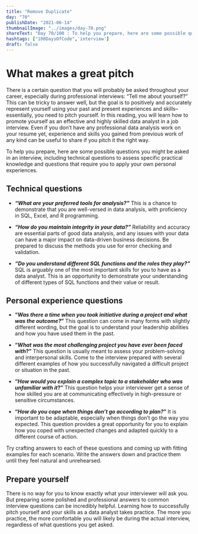 ```yaml
---
title: "Remove Duplicate"
day: "70"
publishDate: "2021-06-14"
thumbnailImage: "../images/day-70.png"
shareText: "Day 70/100 : To help you prepare, here are some possible questions you might be asked in an interview, including technical questions to assess specific practical knowledge and questions that require you to apply your own personal experiences. "
hashtags: ["100DaysOfCode",'interview']
draft: false
---
```


# What makes a great pitch



There is a certain question that you will probably be asked throughout your career, especially during professional interviews: “Tell me about yourself?” This can be tricky to answer well, but the goal is to positively and accurately represent yourself using your past and present experiences and skills–essentially, you need to pitch yourself. In this reading, you will learn how to promote yourself as an effective and highly skilled data analyst in a job interview. Even if you don’t have any professional data analysis work on your resume yet, experience and skills you gained from previous work of any kind can be useful to share if you pitch it the right way. 

To help you prepare, here are some possible questions you might be asked in an interview, including technical questions to assess specific practical knowledge and questions that require you to apply your own personal experiences.

## Technical questions

- ***“What are your preferred tools for analysis?”***  This is a chance to demonstrate that you are well-versed in data analysis, with proficiency in SQL, Excel, and R programming.

- ***“How do you maintain integrity in your data?”***  Reliability and accuracy are essential parts of good data analysis, and any issues with your data can have a major impact on data-driven business decisions. Be prepared to discuss the methods you use for error checking and validation.

- ***“Do you understand different SQL functions and the roles they play?”***  SQL is arguably one of the most important skills for you to have as a data analyst. This is an opportunity to demonstrate your understanding of different types of SQL functions and their value or result.

## Personal experience questions

- **“*Was there a time when you took initiative during a project and what was the outcome?*”** This question can come in many forms with slightly different wording, but the goal is to understand your leadership abilities and how you have used them in the past. 

- **“*What was the most challenging project you have ever been faced with*?”** This question is usually meant to assess your problem-solving and interpersonal skills. Come to the interview prepared with several different examples of how you successfully navigated a difficult project or situation in the past. 

- **“*How would you explain a complex topic to a stakeholder who was unfamiliar with it*?”** This question helps your interviewer get a sense of how skilled you are at communicating effectively in high-pressure or sensitive circumstances.

- **“*How do you cope when things don’t go according to plan?*”** It is important to be adaptable, especially when things don’t go the way you expected. This question provides a great opportunity for you to explain how you coped with unexpected changes and adapted quickly to a different course of action.

Try crafting answers to each of these questions and coming up with fitting examples for each scenario. Write the answers down and practice them until they feel natural and unrehearsed. 

## Prepare yourself

There is no way for you to know exactly what your interviewer will ask you. But preparing some polished and professional answers to common interview questions can be incredibly helpful. Learning how to successfully pitch yourself and your skills as a data analyst takes practice. The more you practice, the more comfortable you will likely be during the actual interview, regardless of what questions you get asked. 
